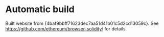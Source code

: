 # Automatic build
Built website from {4baf9bbff71623dec7aa51d41b01c5d2cd13059c}. See https://github.com/ethereum/browser-solidity/ for details.
